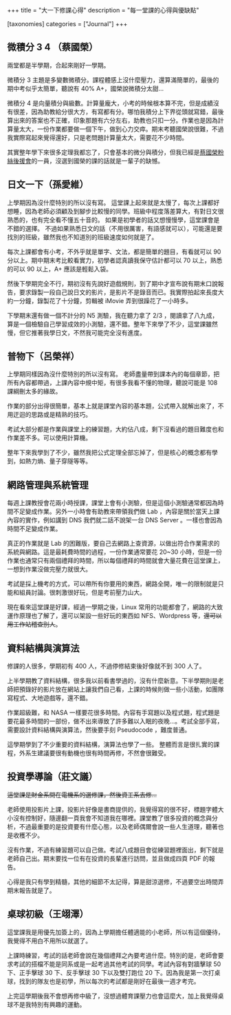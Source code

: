 +++
title = "大一下修課心得"
description = "每一堂課的心得與優缺點"

[taxonomies]
categories = ["Journal"]
+++

## 微積分 3 4 （蔡國榮）

兩堂都是半學期，合起來剛好一學期。

微積分 3 主題是多變數微積分。課程體感上沒什麼壓力，還算滿簡單的，最後的期中考似乎太簡單，聽說有 40% A+，國榮說微積分太甜...

微積分 4 是向量積分與級數。計算量龐大，小考的時候根本算不完，但是成績沒有很差，因為助教給分很大方，有寫都有分。哪怕我積分上下界從頭就寫錯，最後算出來的答案也不正確，印象那題有六分左右，助教也只扣一分。作業也是因為計算量太大，一份作業都要做一個下午，做到心力交瘁。期末考聽國榮說很難，不過我實際寫起來覺得還好，只是老問題計算量太大，需要花不少時間。

其實整年學下來很多定理我都忘了，只會基本的微分與積分，但我已經是[蔡國榮粉絲後援會](https://www.facebook.com/profile.php?id=100090291350231)的一員，沒選到國榮的課的話就是一輩子的缺憾。

## 日文一下（孫愛維）

上學期因為沒什麼特別的所以沒有寫。
這堂課上起來就是太慢了，每次上課都好想睡，因為老師必須顧及到腳步比較慢的同學。班級中程度落差算大，有對日文很熟悉的，也有完全看不懂五十音的。
如果是初學者的話又想慢慢學，這堂課會是不錯的選擇。
不過如果熟悉日文的話（不用很厲害，有語感就可以），可能還是要找別的班級，雖然我也不知道別的班級速度如何就是了。

每次上課都會有小考，不外乎就是單字、文法，都是簡單的題目，有看就可以 90 分以上。期中期末考比較看實力，初學者認真讀我保守估計都可以 70 以上，熟悉的可以 90 以上，A+ 應該是輕鬆入袋。

然後下學期完全不行，期初沒有先說好遊戲規則，到了期中才宣布說有期末口說報告，要求錄製一段自己說日文的影片，是影片不是錄音而已。我實際拍起來長度大約一分鐘，錄製花了十分鐘，剪輯被 iMovie 弄到很躁花了一小時多。

下學期末還有做一個不計分的 N5 測驗，我在聽力拿了 2/3 ，閱讀拿了八九成，算是一個檢驗自己學習成效的小測驗，還不錯。整年下來學了不少，這堂課雖然慢，但它推著我學日文，不然我可能完全沒有進度。

## 普物下（呂榮祥）

上學期同樣因為沒什麼特別的所以沒有寫。
老師盡量帶到課本內的每個章節，把所有內容都帶過，上課內容中規中矩，有很多我看不懂的物理，聽說可能是 108 課綱刪太多的緣故。

作業的部分出得很簡單，基本上就是課堂內容的基本題，公式帶入就解出來了，不用迂迴的思路或是精熟的技巧。

考試大部分都是作業與課堂上的練習題，大約佔八成，剩下沒看過的題目難度也和作業差不多。可以使用計算機。

整年下來我學到了不少，雖然我把公式定理全部忘掉了，但是核心的概念都有學到，如熱力熵、量子穿隧等等。

## 網路管理與系統管理

每週上課教授會花兩小時授課，課堂上會有小測驗，但是這個小測驗通常都因為時間不足變成作業。另外一小時會有助教來帶領我們做 Lab ，內容是關於當天上課內容的實作，例如講到 DNS 我們就二話不說架一台 DNS Server 。一樣也會因為時間不足變成作業。

真正的作業就是 Lab 的困難版，要自己去網路上查資源，以做出符合作業需求的系統與網路。這是最耗費時間的過程，一份作業通常要花 20~30 小時，但是一份作業也通常只有兩個禮拜的時間，所以每個禮拜的時間就會大量花費在這堂課上，一想到作業沒做完壓力就很大。

考試是採上機考的方式，可以帶所有你要用的東西，網路全開，唯一的限制就是只能和組員討論。很刺激很好玩，但是考前壓力山大。

現在看來這堂課是好課，經過一學期之後，Linux 常用的功能都會了，網路的大致運作原理也了解了，還可以架設一些好玩的東西如 NFS、Wordpress 等，~~還可以用工作站稽查別人~~。

## 資料結構與演算法

修課的人很多，學期初有 400 人，不過停修結束後好像就不到 300 人了。

上半學期教了資料結構，很多我以前看書學過的，沒有什麼新意。下半學期則是老師把預錄好的影片放在網站上讓我們自己看，上課的時候則做一些小活動，如團隊寫程式、大地遊戲等，還不錯。

作業超級難，和 NASA 一樣要花很多時間。內容有手寫題以及程式題，程式題是要花最多時間的一部份，做不出來導致了許多難以入眠的夜晚...。考試全部手寫，需要設計資料結構與演算法，然後要手刻 Pseudocode ，難度普通。

這學期學到了不少重要的資料結構，演算法也學了一些。
整體而言是很扎實的課程，外系生建議要很有動機也很有時間再修，不然會很難受。

## 投資學導論（莊文議）

~~這堂課是財金系開在電機系的選修課，然後資工系去修...~~

老師使用投影片上課，投影片好像是書商提供的，我覺得寫的很不好，標題字體大小沒有控制好，隨邊翻一頁我會不知道我在哪裡。課堂教了很多投資的概念與分析，不過最重要的是投資要有什麼心態，以及老師偶爾會說一些人生道理，聽著也是收穫不少。

沒有作業，不過有練習題可以自己做。考試八成題目會從練習題裡面出，剩下就是老師自己出。期末要找一位有在投資的長輩進行訪問，並且做成四頁 PDF 的報告。

心得是我只有學到精髓，其他的細節不太記得，算是甜涼選修，不過要空出時間弄期末報告就是了。

## 桌球初級（王翊澤）

這堂課我是用優先加簽上的，因為上學期擔任體適能的小老師，所以有這個優待，我覺得不用白不用所以就選了。

上課時練習，考試的話老師會說在幾個禮拜之內要考過什麼。特別的是，老師會要求考試的搭檔不能是同系或是一起考過其他考試的同學。考試內容有對牆擊球 50 下、正手擊球 30 下、反手擊球 30 下以及雙打跑位 20 下。因為我是第一次打桌球，找到的隊友也是初學，所以每次的考試都是剛好在最後一週才考完。

上完這學期後我不會想再修中級了，沒想過體育課壓力也會這麼大，加上我覺得桌球不是我特別有興趣的運動。